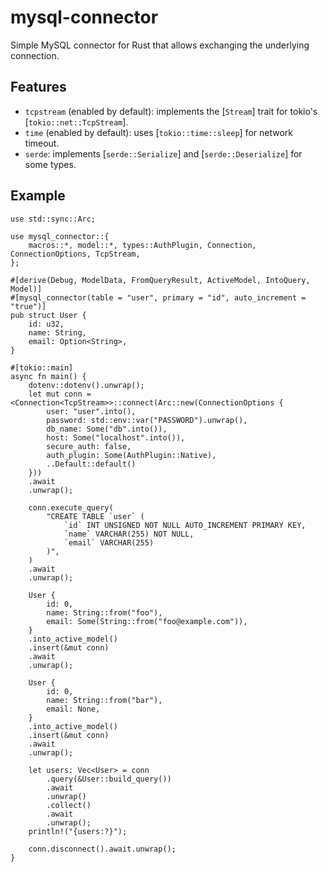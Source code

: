 # mysql-connector

Simple MySQL connector for Rust that allows exchanging the underlying connection.

## Features

* `tcpstream` (enabled by default): implements the [`Stream`] trait for tokio's [`tokio::net::TcpStream`].
* `time` (enabled by default): uses [`tokio::time::sleep`] for network timeout.
* `serde`: implements [`serde::Serialize`] and [`serde::Deserialize`] for some types.

## Example

```no_run
use std::sync::Arc;

use mysql_connector::{
    macros::*, model::*, types::AuthPlugin, Connection, ConnectionOptions, TcpStream,
};

#[derive(Debug, ModelData, FromQueryResult, ActiveModel, IntoQuery, Model)]
#[mysql_connector(table = "user", primary = "id", auto_increment = "true")]
pub struct User {
    id: u32,
    name: String,
    email: Option<String>,
}

#[tokio::main]
async fn main() {
    dotenv::dotenv().unwrap();
    let mut conn = <Connection<TcpStream>>::connect(Arc::new(ConnectionOptions {
        user: "user".into(),
        password: std::env::var("PASSWORD").unwrap(),
        db_name: Some("db".into()),
        host: Some("localhost".into()),
        secure_auth: false,
        auth_plugin: Some(AuthPlugin::Native),
        ..Default::default()
    }))
    .await
    .unwrap();

    conn.execute_query(
        "CREATE TABLE `user` (
            `id` INT UNSIGNED NOT NULL AUTO_INCREMENT PRIMARY KEY,
            `name` VARCHAR(255) NOT NULL,
            `email` VARCHAR(255)
        )",
    )
    .await
    .unwrap();

    User {
        id: 0,
        name: String::from("foo"),
        email: Some(String::from("foo@example.com")),
    }
    .into_active_model()
    .insert(&mut conn)
    .await
    .unwrap();

    User {
        id: 0,
        name: String::from("bar"),
        email: None,
    }
    .into_active_model()
    .insert(&mut conn)
    .await
    .unwrap();

    let users: Vec<User> = conn
        .query(&User::build_query())
        .await
        .unwrap()
        .collect()
        .await
        .unwrap();
    println!("{users:?}");

    conn.disconnect().await.unwrap();
}
```

